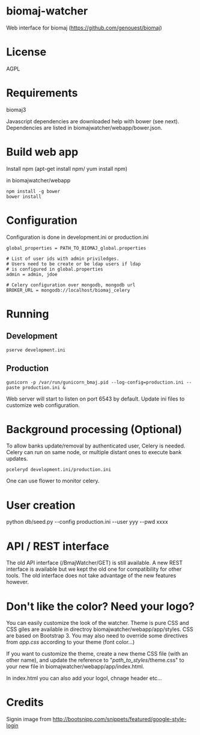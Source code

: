 # biomaj-watcher

Web interface for biomaj (https://github.com/genouest/biomaj) 

# License

AGPL

# Requirements

biomaj3

Javascript dependencies are downloaded help with bower (see next).
Dependencies are listed in biomajwatcher/webapp/bower.json.

# Build web app

Install npm (apt-get install npm/ yum install npm)

in biomajwatcher/webapp

    npm install -g bower
    bower install

# Configuration

Configuration is done in development.ini or production.ini

    global_properties = PATH_TO_BIOMAJ_global.properties
    
    # List of user ids with admin priviledges.
    # Users need to be create or be ldap users if ldap
    # is configured in global.properties
    admin = admin, jdoe
    
    # Celery configuration over mongodb, mongodb url
    BROKER_URL = mongodb://localhost/biomaj_celery


# Running

## Development

    pserve development.ini

## Production

    gunicorn -p /var/run/gunicorn_bmaj.pid --log-config=production.ini --paste production.ini &


Web server will start to listen on port 6543 by default. Update ini files to
customize web configuration.


# Background processing (Optional)

To allow banks update/removal by authenticated user, Celery is needed. Celery can run on same node, or multiple distant ones to execute bank updates.

    pceleryd development.ini/production.ini

One can use flower to monitor celery.

# User creation

python db/seed.py --config production.ini --user yyy --pwd xxxx

# API / REST interface

The old API interface (/BmajWatcher/GET) is still available. A new REST
interface is available but we kept the old one for compatibility for other
tools. The old interface does not take advantage of the new features however.

# Don't like the color? Need your logo?

You can easily customize the look of the watcher. Theme is pure CSS and CSS giles are available in directroy biomajwatcher/webapp/app/styles. CSS are based on Bootstrap 3. You may also need to override some directives from *app.css* according to your theme (font color...)

If you want to customize the theme, create a new theme CSS file (with an other name), and update the <link> reference to "_path_to_styles_/theme.css" to your new file in biomajwatcher/webapp/app/index.html.

In index.html you can also add your logol, chnage header etc...



# Credits

Signin image from http://bootsnipp.com/snippets/featured/google-style-login
